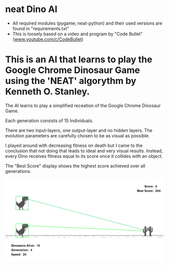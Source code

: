 # neat Dino AI

- All required modules (pygame; neat-python) and their used versions are found in "requirements.txt"
- This is loosely based on a video and program by "Code Bullet" (www.youtube.com/c/CodeBullet)

# This is an AI that learns to play the Google Chrome Dinosaur Game using the 'NEAT' algorythm by Kenneth O. Stanley.

The AI learns to play a simplified receation of the Google Chrome Dinosaur Game.


Each generation consists of 15 Individuals.


There are two input-layers, one output-layer and no hidden layers. The evolution parameters are carefully chosen to be as visual as possible.


I played around with decreasing fitness on death but I came to the conclusion that not doing that leads to ideal and very visual results. Instead, every Dino receives fitness equal to its score once it collides with an object.

The "Best Score" display shows the highest score achieved over all generations.

<img src=screenshot.png>
